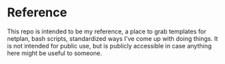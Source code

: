 # Reference

This repo is intended to be my reference, a place to grab templates for netplan, bash scripts, standardized ways I've come up with doing things.  It is not intended for public use, but is publicly accessible in case anything here might be useful to someone.